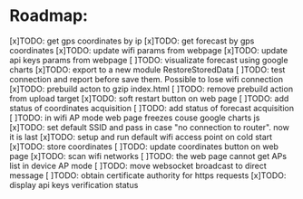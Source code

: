 # Roadmap:

[x]TODO: get gps coordinates by ip
[x]TODO: get forecast by gps coordinates
[x]TODO: update wifi params from webpage
[x]TODO: update api keys params from webpage
[ ]TODO: visualizate forecast using google charts
[x]TODO: export to a new module RestoreStoredData
[ ]TODO: test connection and report before save them. Possible to lose wifi connection
[x]TODO: prebuild acton to gzip index.html
[ ]TODO: remove prebuild action from upload target
[x]TODO: soft restart button on web page
[ ]TODO: add status of coordinates acquisition
[ ]TODO: add status of forecast acquisition
[ ]TODO: in wifi AP mode web page freezes couse google charts js
[x]TODO: set default SSID and pass in case "no connection to router". now it is last
[x]TODO: setup and run default wifi access point on cold start
[x]TODO: store coordinates
[ ]TODO: update coordinates button on web page
[x]TODO: scan wifi networks
[ ]TODO: the web page cannot get APs list in device AP mode
[ ]TODO: move websocket broadcast to direct message
[ ]TODO: obtain certificate authority for https requests
[x]TODO: display api keys verification status